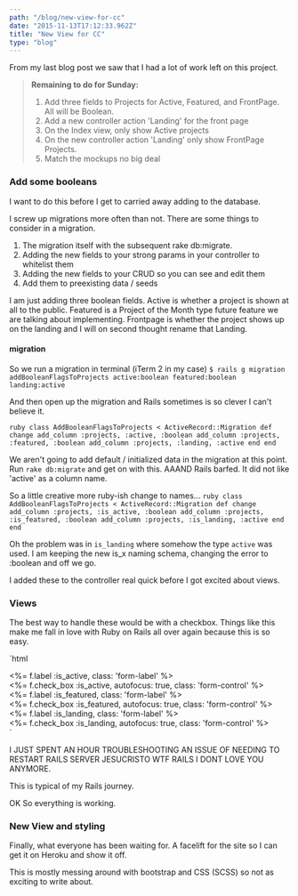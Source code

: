 ```yaml
---
path: "/blog/new-view-for-cc"
date: "2015-11-13T17:12:33.962Z"
title: "New View for CC"
type: "blog"
---
```


From my last blog post we saw that I had a lot of work left on this project.

> **Remaining to do for Sunday:**
>1. Add three fields to Projects for Active, Featured, and FrontPage. All will be Boolean.
>2. Add a new controller action 'Landing' for the front page
>3. On the Index view, only show Active projects
>4. On the new controller action 'Landing' only show FrontPage Projects.
>5. Match the mockups no big deal

### Add some booleans
I want to do this before I get to carried away adding to the database.

I screw up migrations more often than not. There are some things to consider in a migration.

1. The migration itself with the subsequent rake db:migrate.
2. Adding the new fields to your strong params in your controller to whitelist them
3. Adding the new fields to your CRUD so you can see and edit them
4. Add them to preexisting data / seeds

I am just adding three boolean fields. Active is whether a project is shown at all to the public. Featured is a Project of the Month type future feature we are talking about implementing. Frontpage is whether the project shows up on the landing and I will on second thought rename that Landing.

#### migration

So we run a migration in terminal (iTerm 2 in my case)
`$ rails g migration addBooleanFlagsToProjects active:boolean featured:boolean landing:active`

And then open up the migration and Rails sometimes is so clever I can't believe it.

`ruby
class AddBooleanFlagsToProjects < ActiveRecord::Migration
  def change
    add_column :projects, :active, :boolean
    add_column :projects, :featured, :boolean
    add_column :projects, :landing, :active
  end
end
`

We aren't going to add default / initialized data in the migration at this point. Run `rake db:migrate` and get on with this. AAAND Rails barfed. It did not like 'active' as a column name.

So a little creative more ruby-ish change to names...
`ruby
class AddBooleanFlagsToProjects < ActiveRecord::Migration
  def change
    add_column :projects, :is_active, :boolean
    add_column :projects, :is_featured, :boolean
    add_column :projects, :is_landing, :active
  end
end
`

Oh the problem was in `is_landing` where somehow the type `active` was used. I am keeping the new is_x naming schema, changing the error to :boolean and off we go.

I added these to the controller real quick before I got excited about views.

### Views
The best way to handle these would be with a checkbox. Things like this make me fall in love with Ruby on Rails all over again because this is so easy.

`html
<div class="field form-group">
  <%= f.label :is_active, class: 'form-label' %><br>
  <%= f.check_box :is_active, autofocus: true, class: 'form-control' %>
</div>

 <div class="field form-group">
  <%= f.label :is_featured, class: 'form-label' %><br>
  <%= f.check_box :is_featured, autofocus: true, class: 'form-control' %>
</div>

<div class="field form-group">
  <%= f.label :is_landing, class: 'form-label' %><br>
  <%= f.check_box :is_landing, autofocus: true, class: 'form-control' %>
</div>
`

I JUST SPENT AN HOUR TROUBLESHOOTING AN ISSUE OF NEEDING TO RESTART RAILS SERVER JESUCRISTO WTF RAILS I DONT LOVE YOU ANYMORE.

This is typical of my Rails journey.

OK So everything is working.

### New View and styling
Finally, what everyone has been waiting for. A facelift for the site so I can get it on Heroku and show it off.

This is mostly messing around with bootstrap and CSS (SCSS) so not as exciting to write about.
